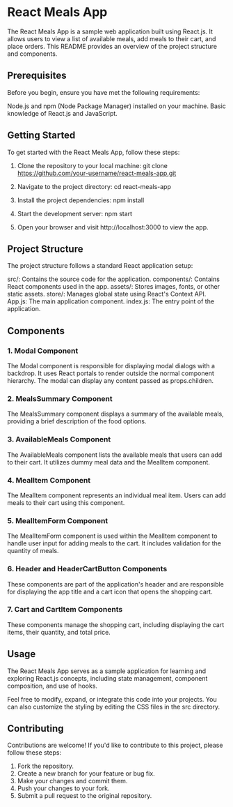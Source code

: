 # React Meals App
The React Meals App is a sample web application built using React.js. It allows users to view a list of available meals, add meals to their cart, and place orders. This README provides an overview of the project structure and components.

## Prerequisites
Before you begin, ensure you have met the following requirements:

Node.js and npm (Node Package Manager) installed on your machine.
Basic knowledge of React.js and JavaScript.

## Getting Started
To get started with the React Meals App, follow these steps:

1. Clone the repository to your local machine:
git clone https://github.com/your-username/react-meals-app.git

2. Navigate to the project directory:
cd react-meals-app

3. Install the project dependencies:
npm install

4. Start the development server:
npm start

5. Open your browser and visit http://localhost:3000 to view the app.

## Project Structure
The project structure follows a standard React application setup:

src/: Contains the source code for the application.
components/: Contains React components used in the app.
assets/: Stores images, fonts, or other static assets.
store/: Manages global state using React's Context API.
App.js: The main application component.
index.js: The entry point of the application.

## Components
### 1. Modal Component
The Modal component is responsible for displaying modal dialogs with a backdrop. It uses React portals to render outside the normal component hierarchy. The modal can display any content passed as props.children.

### 2. MealsSummary Component
The MealsSummary component displays a summary of the available meals, providing a brief description of the food options.

### 3. AvailableMeals Component
The AvailableMeals component lists the available meals that users can add to their cart. It utilizes dummy meal data and the MealItem component.

### 4. MealItem Component
The MealItem component represents an individual meal item. Users can add meals to their cart using this component.

### 5. MealItemForm Component
The MealItemForm component is used within the MealItem component to handle user input for adding meals to the cart. It includes validation for the quantity of meals.

### 6. Header and HeaderCartButton Components
These components are part of the application's header and are responsible for displaying the app title and a cart icon that opens the shopping cart.

### 7. Cart and CartItem Components
These components manage the shopping cart, including displaying the cart items, their quantity, and total price.

## Usage
The React Meals App serves as a sample application for learning and exploring React.js concepts, including state management, component composition, and use of hooks.

Feel free to modify, expand, or integrate this code into your projects. You can also customize the styling by editing the CSS files in the src directory.

## Contributing
Contributions are welcome! If you'd like to contribute to this project, please follow these steps:

1. Fork the repository.
2. Create a new branch for your feature or bug fix.
3. Make your changes and commit them.
4. Push your changes to your fork.
5. Submit a pull request to the original repository.
